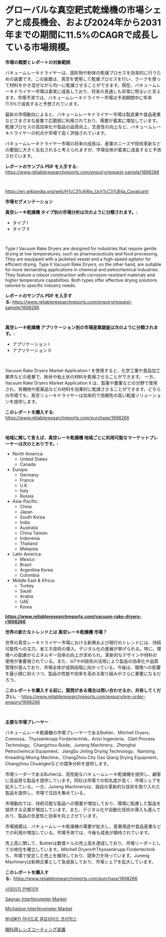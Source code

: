 <p><h1>グローバルな真空耙式乾燥機の市場シェアと成長機会、および2024年から2031年までの期間に11.5%のCAGRで成長している市場規模。</h1></p><p><strong>市場の概要とレポートの対象範囲</strong></p>
<p><p>バキュームレーキドライヤーは、固形物や粉体の乾燥プロセスを効率的に行うための装置です。この装置は、真空を使用して乾燥プロセスを行い、ラークを使って材料をかき混ぜながら均一に乾燥させることができます。現在、バキュームレーキドライヤー市場は着実に成長しており、将来の見通しも非常に明るいと言えます。市場予測では、バキュームレーキドライヤー市場は予測期間中に年率11.5％で成長すると予想されています。</p><p>最新の市場動向によると、バキュームレーキドライヤー市場は製造業や食品産業などさまざまな産業で広範囲に利用されており、需要が着実に増加しています。乾燥プロセスの高効率化や製品の品質向上、生産性の向上など、バキュームレーキドライヤーの利点が市場で高く評価されています。</p><p>バキュームレーキドライヤー市場の将来の成長は、産業のニーズや技術革新などの要因に大きく左右されると考えられますが、市場全体が着実に成長すると予測されています。</p></p>
<p><strong>レポートのサンプル PDF を入手する:</strong> <a href="https://www.reliableresearchreports.com/enquiry/request-sample/1698266">https://www.reliableresearchreports.com/enquiry/request-sample/1698266</a></p>
<p>&nbsp;</p>
<p><a href="https://en.wikipedia.org/wiki/H%C3%A9lio_Uch%C3%B4a_Cavalcanti">https://en.wikipedia.org/wiki/H%C3%A9lio_Uch%C3%B4a_Cavalcanti</a></p>
<p><strong>市場セグメンテーション</strong></p>
<p><strong>真空レーキ乾燥機 タイプ別の市場分析は次のように分類されます。:</strong></p>
<p><ul><li>タイプ I</li><li>タイプ II</li></ul></p>
<p>&nbsp;</p>
<p><p>Type I Vacuum Rake Dryers are designed for industries that require gentle drying at low temperatures, such as pharmaceuticals and food processing. They are equipped with a jacketed vessel and a high-speed agitator for efficient drying. Type II Vacuum Rake Dryers, on the other hand, are suitable for more demanding applications in chemical and petrochemical industries. They feature a robust construction with corrosion-resistant materials and higher temperature capabilities. Both types offer effective drying solutions tailored to specific industry needs.</p></p>
<p><strong>レポートのサンプル PDF を入手する:</strong>&nbsp;<a href="https://www.reliableresearchreports.com/enquiry/request-sample/1698266">https://www.reliableresearchreports.com/enquiry/request-sample/1698266</a></p>
<p>&nbsp;</p>
<p><strong> 真空レーキ乾燥機 アプリケーション別の市場産業調査は次のように分類されます。:</strong></p>
<p><ul><li>アプリケーション I</li><li>アプリケーション II</li></ul></p>
<p>&nbsp;</p>
<p><p>Vacuum Rake Dryers Market Application I を使用すると、化学工業や食品加工業界などの産業で、粉状や粘土状の材料を乾燥させることができます。 一方、Vacuum Rake Dryers Market Application II は、製薬や農業などの分野で使用され、有機物や医薬品などの材料を効果的に乾燥させることができます。どちらの市場でも、真空リューキドライヤーは効率的で信頼性の高い乾燥ソリューションを提供します。</p></p>
<p><strong>このレポートを購入する:</strong>&nbsp; <a href="https://www.reliableresearchreports.com/purchase/1698266">https://www.reliableresearchreports.com/purchase/1698266</a></p>
<p>&nbsp;</p>
<p><strong>地域に関して言えば、真空レーキ乾燥機 地域ごとに利用可能なマーケットプレーヤーは次のとおりです。:</strong></p>
<p><ul>
    <li>
        North America:
        <ul>
            <li>United States</li>
            <li>Canada</li>
        </ul>
    </li>
    <li>
        Europe:
        <ul>
            <li>Germany</li>
            <li>France</li>
            <li>U.K.</li>
            <li>Italy</li>
            <li>Russia</li>
        </ul>
    </li>
    <li>
        Asia-Pacific:
        <ul>
            <li>China</li>
            <li>Japan</li>
            <li>South Korea</li>
            <li>India</li>
            <li>Australia</li>
            <li>China Taiwan</li>
            <li>Indonesia</li>
            <li>Thailand</li>
            <li>Malaysia</li>
        </ul>
    </li>
    <li>
        Latin America:
        <ul>
            <li>Mexico</li>
            <li>Brazil</li>
            <li>Argentina Korea</li>
            <li>Colombia</li>
        </ul>
    </li>
    <li>
        Middle East & Africa:
        <ul>
            <li>Turkey</li>
            <li>Saudi</li>
            <li>Arabia</li>
            <li>UAE</li>
            <li>Korea</li>
        </ul>
    </li>
    </ul></p>
<p><strong><a href="https://www.reliableresearchreports.com/vacuum-rake-dryers-r1698266">https://www.reliableresearchreports.com/vacuum-rake-dryers-r1698266</a></strong>&nbsp;</p>
<p><strong>世界の新たなトレンドとは 真空レーキ乾燥機 市場？</strong></p>
<p><p>世界の真空レーキドライヤー市場における新興および現行のトレンドには、持続可能性への注力、省エネ技術の導入、デジタル化の進展が挙げられる。特に、環境への配慮からエネルギー効率の向上が求められ、革新的なデザインや材料の使用が重要視されている。また、IoTやAI技術の活用により製品の効率化や品質管理が進んでおり、市場全体が成熟段階に向かっている。今後は、環境への影響を最小限に抑えつつ、製品の性能や効率を高める取り組みがさらに重要になるだろう。</p></p>
<p><strong>このレポートを購入する前に、質問がある場合は問い合わせるか、共有してください。</strong>- <a href="https://www.reliableresearchreports.com/enquiry/pre-order-enquiry/1698266">https://www.reliableresearchreports.com/enquiry/pre-order-enquiry/1698266</a></p>
<p>&nbsp;</p>
<p><strong>主要な市場プレーヤー</strong></p>
<p><p>バキュームレーキ乾燥機の市場プレーヤーであるBuhler、Mitchell Dryers、Comessa、Thyssenkrupp Fordertechnik、Anivi Ingenieria、Glatt Process Technology、Changzhou Ruide、Juneng Machinery、Zhenghai Petrochemical Equipment、JiangSu Jinling Drying Technology、Nantong Kneading Mixing Machine、ChangZhou City Gao Qiang Drying Equipment、Changzhou Chuangkeなどの競争分析を提供します。</p><p>市場リーダーであるBuhlerは、高性能なバキュームレーキ乾燥機を提供し、顧客に高品質な製品を提供しています。同社は市場での知名度が高く、市場シェアを拡大している。一方、Juneng Machineryは、独自の革新的な技術を取り入れた製品を提供し、市場で注目を集めている。</p><p>市場動向では、持続可能な製品への需要が増加しており、環境に配慮した製品を提供する企業が増加しています。また、デジタル化や自動化技術の導入も進んでおり、製品の生産性と効率を向上させています。</p><p>市場規模は、バキュームレーキ乾燥機の需要が拡大し、産業用途や食品産業などでの利用が増加している。市場予測では、今後も成長が期待されています。</p><p>売上高に関して、Buhlerは数億ドルの売上高を達成しており、市場リーダーとしての地位を確立しています。Mitchell DryersやThyssenkrupp Fordertechnikも、市場で安定した売上を維持しており、競争力を持っています。Juneng Machineryは新興企業として急成長しており、市場シェアを拡大しています。</p></p>
<p><strong>このレポートを購入する:</strong>&nbsp;&nbsp;<a href="https://www.reliableresearchreports.com/purchase/1698266">https://www.reliableresearchreports.com/purchase/1698266</a></p>
<p><p><a href="https://github.com/LuckeyCorbin/Market-Research-Report-List-1/blob/main/9237722159068.md">사일리지 컨베이어</a></p><p><a href="https://issuu.com/reportprime-2/docs/sagnac-interferometer-market-size-2030.pptx">Sagnac Interferometer Market</a></p><p><a href="https://issuu.com/reportprime-2/docs/michelson-interferometer-market-size-2030.pptx">Michelson Interferometer Market</a></p><p><a href="https://github.com/shampaakter36/Market-Research-Report-List-1/blob/main/1215172159067.md">발네뮬린 하이드로 클로라이드 프리믹스</a></p><p><a href="https://github.com/RandallRunte2023/Market-Research-Report-List-1/blob/main/7710195149332.md">眼科用レンズコーティング装置</a></p></p>